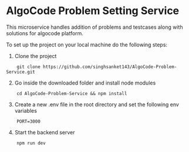 # AlgoCode Problem Setting Service
This microservice handles addition of problems and testcases along with solutions for algocode platform.

To set up the project on your local machine do the following steps:

1. Clone the project
```
    git clone https://github.com/singhsanket143/AlgoCode-Problem-Service.git
```

2. Go inside the downloaded folder and install node modules
```
    cd AlgoCode-Problem-Service && npm install
```

3. Create a new .env file in the root directory and set the following env variables
```
    PORT=3000
```

4. Start the backend server
```
    npm run dev
```